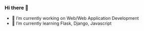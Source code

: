 ### Hi there 👋

<!--
**abhie4557/abhie4557** is a ✨ _special_ ✨ repository because its `README.md` (this file) appears on your GitHub profile.

Here are some ideas to get you started:
-->

- 🔭 I’m currently working on Web/Web Application Development
- 🌱 I’m currently learning Flask, Django, Javascript


